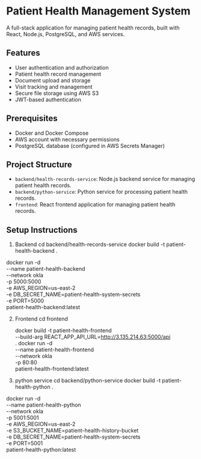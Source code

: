 # Patient Health Management System

A full-stack application for managing patient health records, built with React, Node.js, PostgreSQL, and AWS services.

## Features

- User authentication and authorization
- Patient health record management
- Document upload and storage
- Visit tracking and management
- Secure file storage using AWS S3
- JWT-based authentication

## Prerequisites

- Docker and Docker Compose
- AWS account with necessary permissions
- PostgreSQL database (configured in AWS Secrets Manager)

## Project Structure

- `backend/health-records-service`: Node.js backend service for managing patient health records.
- `backend/python-service`: Python service for processing patient health records.
- `frontend`: React frontend application for managing patient health records.

## Setup Instructions

1. Backend
    cd backend/health-records-service
docker build -t patient-health-backend .

docker run -d \
  --name patient-health-backend \
  --network okla \
  -p 5000:5000 \
  -e AWS_REGION=us-east-2 \
  -e DB_SECRET_NAME=patient-health-system-secrets \
  -e PORT=5000 \
  patient-health-backend:latest

2. Frontend
    cd frontend
    
    docker build -t patient-health-frontend \
  --build-arg REACT_APP_API_URL=http://3.135.214.63:5000/api \
  .
    docker run -d \
  --name patient-health-frontend \
  --network okla \
  -p 80:80 \
  patient-health-frontend:latest


  3. python service
  cd backend/python-service
docker build -t patient-health-python .

docker run -d \
  --name patient-health-python \
  --network okla \
  -p 5001:5001 \
  -e AWS_REGION=us-east-2 \
  -e S3_BUCKET_NAME=patient-health-history-bucket \
  -e DB_SECRET_NAME=patient-health-system-secrets \
  -e PORT=5001 \
  patient-health-python:latest